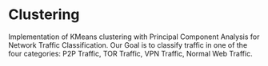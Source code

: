 # Clustering
Implementation of KMeans clustering with Principal Component Analysis for Network Traffic Classification. Our Goal is to classify traffic in one of the four categories: P2P Traffic, TOR Traffic, VPN Traffic, Normal Web Traffic.
